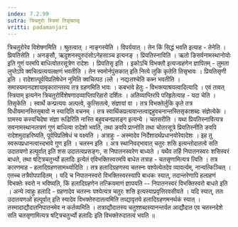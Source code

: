 ```yaml
---
index: 7.2.99
sutra: त्रिचतुरोः स्त्रियां तिसृचतसृ
vritti: padamanjari
---
```


  त्रिचतुरोरेव विशेषणमिति । श्रुतत्वात् । नाङ्गस्येति । विपर्ययात् । तेन किं सिद्धं भवति इत्याह - तेनेति । प्रियतिसेति । अनङ्सौ, ऋदुशनस्पुरुदंसोऽनेहसाञ्च इत्यनङ् । प्रियतिस्नाविति । ऋतो ङिसर्वनामस्थानोयोः इति गुणं परमपि बाधित्वोतरसूत्रेण रादेशः । प्रियतिसृ इति । इकोऽचि विभक्तौ इत्यज्ग्रहणेन ज्ञापितम् - लुमता लुप्तेऽपि क्वचित्प्रत्ययलक्षणं भवतीति । तेन स्वमोर्नपुंसकात् इति नित्ये लुकि कृतेति तिसृभावः । प्रियतिसृणी इति । रादेशात्पूर्वविप्रतिषेधेन नुमिति क्वचित्पठ।ल्ते । नद्यःतश्चेति कब्न भवतीति । समास्यमानदशायामृकारान्तस्य तत्र ग्रहणमिति भावः । कबभावे हेतुः - विभक्त्याश्रयत्वादित्यादि । एवं तावत् स्त्रियाम् इत्यनेन त्रिचतुरोर्विशेषणादव्याप्तिपरिहारो दर्शितः ।  अतिव्याप्तिरपि परिहृतेत्याह - यदा चेति । तिसृकेति । स्वार्थे कन्प्रत्ययः अल्पत्वे, कुत्सितत्वे, संज्ञायां वा । तत्र विभक्तेर्लुकि कृते तत्र विधीयमानस्तिसृबावो न स्यादिति वचनम् । तत्र स्वार्थिकप्रत्ययान्तत्वाद्वहुवचनान्तस्तिसृकाशब्दः संज्ञेत्येके । ग्रामस्य कस्यचिदेषा संज्ञा रूढिरिति नास्ति बहुवचनप्रसङ्ग इत्यन्ये ।  चतसरीति । यथा प्रियतिस्नावित्यत्र सवनामस्थानलत्रणं गुणं बाधित्वा रादेशो भवति, तथा ङवपि प्राप्नोति तथा चोतरसूत्रे प्रियतिस्नीति ङवपि रादेशमुदाहरिष्यति, पूर्वपिप्रतिषेधं च वक्ष्यति । अत्राहुः - अस्मादेव निर्देशादर्थप्रधानयोरेवादेशः । इह तु स्वरूपप्रधानत्वात्त्दभावे गुण इति । चतस्न इति । अत्र स्थानिवद्भावात् चतुरः शसि इत्यन्तोदातत्वे सति उदातयणो हल्पूर्वात् इति शस उदातत्वप्रसङ्गः, स निपातनस्वरेण बाध्यते । यथैव तर्हि निपातनस्वरः शसिस्वरं बाधते, तथा षट्त्रिचतुर्भ्यो हलादिः इत्येतं  एविभक्तिस्वरमपि बाधेत तत्राह - चतसृणामित्यत्र त्विति । तत्र कारणमाह - हलादिग्रहणसामर्थ्यादिति । तत्र हलादिग्रहणस्य चतस्नः पश्येत्येतदेव व्यावर्त्यम्, नान्यत्किञ्चित् । एतच्च तत्रैवोपपादितम् । यदि च निपातनस्वरो विभक्तिस्वरस्यापि बाधकः स्यात्, तदान्तरेणापि हल्ग्रहणं विभक्तेः स्वरो न भविष्यति, किं हलादिग्रहणेन तत्क्रियमाणं ज्ञापयति -- निपातनस्वरं विभक्तिस्वरो बाधते इति । अन्ये त्वाहुः हलादि - ग्रहणादेव चतस्नः पश्येत्यत्र चतुरः शसि इत्यस्याप्रवृत्तिरवसीयते । यदि स्यात्, ततः उदातयणओ हल्पूर्वात् इति स्यादेव विभक्तेरुदातत्वमिति तव्द्यावृतये हलादिग्रहणमनर्थकं स्यात् । तस्मादाद्यौदातनिपातनमेव न कर्तव्यमिति । तत्राद्यौदातस्य चतुश्शब्दस्यानन्तर्यत आद्यौदात एव चतस्नदेशे सति चतसृणामित्यत्र षट्त्रिचतुर्भ्यो हलादिः इति विभक्तेरुदातत्वं भवति ॥